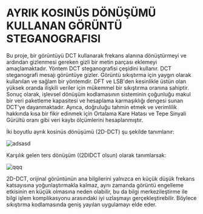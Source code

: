 # AYRIK KOSINÜS DÖNÜŞÜMÜ KULLANAN GÖRÜNTÜ STEGANOGRAFISI 
 Bu proje, bir görüntüyü DCT kullanarak frekans alanına dönüştürmeyi ve ardından gizlenmesi gereken gizli bir metin parçası eklemeyi amaçlamaktadır. Yöntem DCT steganografisi çeşidini kullanır. DCT steganografi mesajı görüntüye gizler. Görüntü sıkıştırma için yaygın olarak kullanılan ve sağlam bir yöntemdir. DFT ve LSB'den kesinlikle üstün olan yüksek oranda ilişkili veriler için mükemmel bir sıkıştırma oranına sahiptir. Sonuç olarak, işlevsel dönüşüm kodlamasının sisteminin çoğunluğu makul bir veri paketleme kapasitesi ve hesaplama karmaşıklığı dengesi sunan DCT'ye dayanmaktadır. Ayrıca, doğruluğu tahmin etmek ve verimlilik hakkında kısa bir fikir edinmek için Ortalama Kare Hatası ve Tepe Sinyali Gürültü oranı gibi veri kaybı ölçümlerini hesaplanmıştır. 

İki boyutlu ayrık kosinüs dönüşümü (2D-DCT) şu şekilde tanımlanır: 

![adsasd](https://user-images.githubusercontent.com/70798901/174661256-4d9677de-f5f1-458d-a765-ce979e6f2a8e.png)


Karşılık gelen ters dönüşüm ((2DIDCT olsun) olarak tanımlarsak:

![qqq](https://user-images.githubusercontent.com/70798901/174661298-efe78201-9dee-452c-8a70-131cc4494b03.png)

2D-DCT, orijinal görüntünün ana bilgilerini yalnızca en küçük düşük frekans katsayısına yoğunlaştırmakla kalmaz, aynı zamanda görüntü engelleme etkisinin en küçük olmasına neden olabilir, bu da bilgi merkezileştirme ile bilgi işlem komplikasyonu arasındaki iyi uzlaşmayı gerçekleştirebilir. Böylece sıkıştırma kodlamasında geniş yayılan uygulamayı elde eder. 

